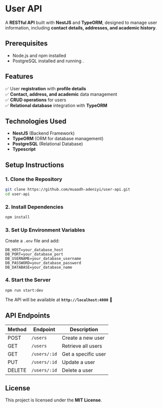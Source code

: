 # **User API**  
A **RESTful API** built with **NestJS** and **TypeORM**, designed to manage user information, including **contact details, addresses, and academic history**.  

## Prerequisites

* Node.js and npm installed
* PostgreSQL installed and running .

## **Features**  
✅ User **registration** with **profile details**  
✅ **Contact, address, and academic** data management  
✅ **CRUD operations** for users  
✅ **Relational database** integration with **TypeORM**  

## **Technologies Used**  
- **NestJS** (Backend Framework)  
- **TypeORM** (ORM for database management)  
- **PostgreSQL** (Relational Database)
- **Typescript** 
 

## **Setup Instructions**  

### **1. Clone the Repository**  
```sh
git clone https://github.com/muaadh-adeniyi/user-api.git
cd user-api
```

### **2. Install Dependencies**  
```sh
npm install
```

### **3. Set Up Environment Variables**  
Create a `.env` file and add:  
```env
DB_HOST=your_database_host
DB_PORT=your_database_port
DB_USERNAME=your_database_username
DB_PASSWORD=your_database_password
DB_DATABASE=your_database_name
```

### **4. Start the Server**  
```sh
npm run start:dev
```
The API will be available at **`http://localhost:4000`** 🚀  

## **API Endpoints**  

| Method | Endpoint          | Description                 |
|--------|------------------|-----------------------------|
| POST   | `/users`         | Create a new user           |
| GET    | `/users`         | Retrieve all users         |
| GET    | `/users/:id`     | Get a specific user        |
| PUT    | `/users/:id`     | Update a user              |
| DELETE | `/users/:id`     | Delete a user              |


## **License**  
This project is licensed under the **MIT License**.  


